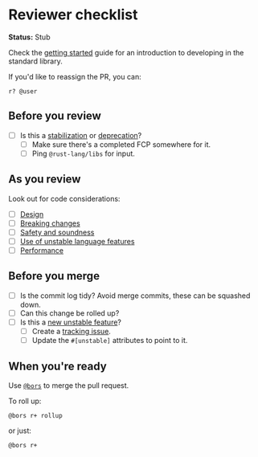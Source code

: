 # Reviewer checklist

**Status:** Stub

Check the [getting started](./getting-started.md) guide for an introduction to developing in the standard library.

If you'd like to reassign the PR, you can:

```ignore
r? @user
```

## Before you review

- [ ] Is this a [stabilization](./feature-lifecycle/stabilization.md) or [deprecation](./feature-lifecycle/deprecation.md)?
    - [ ] Make sure there's a completed FCP somewhere for it.
    - [ ] Ping `@rust-lang/libs` for input.

## As you review

Look out for code considerations:

- [ ] [Design](./code-considerations/design/summary.md)
- [ ] [Breaking changes](./code-considerations/breaking-changes/summary.md)
- [ ] [Safety and soundness](./code-considerations/safety-and-soundness/summary.md)
- [ ] [Use of unstable language features](./code-considerations/using-unstable-lang/summary.md)
- [ ] [Performance](./code-considerations/performance/summary.md)

## Before you merge

- [ ] Is the commit log tidy? Avoid merge commits, these can be squashed down.
- [ ] Can this change be rolled up?
- [ ] Is this a [new unstable feature](./feature-lifecycle/new-unstable-features.md)?
    - [ ] Create a [tracking issue](./feature-lifecycle/tracking-issues.md).
    - [ ] Update the `#[unstable]` attributes to point to it.

## When you're ready

Use [`@bors`](./tools-and-bots/bors.md) to merge the pull request.

To roll up:

```ignore
@bors r+ rollup
```

or just:

```ignore
@bors r+
```
